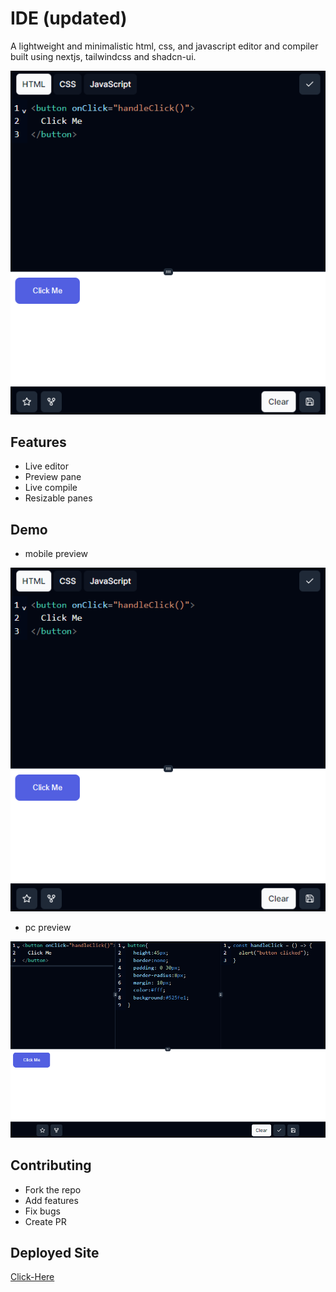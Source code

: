 # IDE (updated)

A lightweight and minimalistic html, css, and javascript editor and compiler built using nextjs, tailwindcss and shadcn-ui.

![mobile](/public/preview.png)

## Features

- Live editor
- Preview pane
- Live compile
- Resizable panes

## Demo

- mobile preview

![mobile](/public/preview.png)

- pc preview

![pc](/public/preview-pc.png)

## Contributing

- Fork the repo
- Add features
- Fix bugs
- Create PR

## Deployed Site

[Click-Here](https://i-de.vercel.app/)
